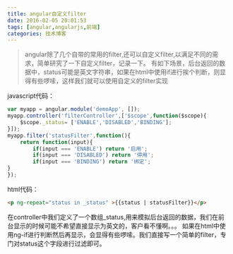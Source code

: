 ```yaml
---
title: angular自定义filter
date: 2016-02-05 20:01:53
tags: [angular,angularjs,前端]
categories: 技术博客
---
```


> angular除了几个自带的常用的filter,还可以自定义filter,以满足不同的需求，简单研究了一下自定义filter，记录一下。
> 有如下场景，后台返回的数据中，status可能是英文字符串，如果在html中使用if进行挨个判断，则显得有些啰嗦，这样我们就可以使用自定义的filter实现

<!-- more -->

javascript代码：

```javascript
var myapp = angular.module('demoApp', []);  
myapp.controller('filterController',['$scope',function($scope){
    $scope._status= ['ENABLE','DISABLED','BINDING'];
}]);
myapp.filter('statusFilter',function(){
    return function(input){
        if(input === 'ENABLE') return '启用';
        if(input === 'DISABLED') return '停用';
        if(input === 'BINDING') return '绑定';
}
});
```

html代码：
```html
<p ng-repeat="status in _status" >{{status | statusFilter}}</p>
```

在controller中我们定义了一个数组_status,用来模拟后台返回的数据，我们在前台显示的时候可能不希望直接显示为英文的，客户看不懂啊。。。 如果在html中使用ng-if进行判断然后再显示，会显得有些啰嗦。我们直接写一个简单的filter，专门对status这个字段进行过滤即可。

